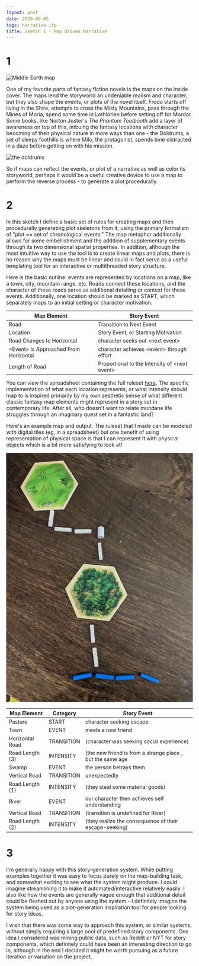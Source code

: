 ```yaml
---
layout: post
date: 2020-09-05
tags: narrative itp
title: Sketch 1 - Map Driven Narrative
---
```


# 1

![Middle Earth map](http://www.charlesapple.com/uploads/2012/12/121209HobbitMap.jpg)

One of my favorite parts of fantasy fiction novels is the maps on the inside cover.
The maps lend the storyworld an undeniable realism and character, but they also shape the events, or plots of the novel itself. Frodo starts off living in the Shire, attempts to cross the Misty Mountains, pass through
the Mines of Moria, spend some time in Lothlórien before setting off for Mordor. Some books, like
Norton Juster's _The Phantom Toolbooth_ add a layer of awareness on top of this, imbuing the fantasy
locations with character becoming of their physical nature in more ways than one - the Doldrums, a set of sleepy
foothills is where Milo, the protagonist, spends time distracted in a daze before getting on with his mission.

![the doldrums](https://static.wixstatic.com/media/9129a8_4bd25cb9774b40ce917c1d2b8773ae46~mv2.jpg/v1/fill/w_600,h_800,al_c,q_90/9129a8_4bd25cb9774b40ce917c1d2b8773ae46~mv2.webp)

So if maps can reflect the events, or plot of a narrative as well as color its storyworld, perhaps it
would be a useful creative device to use a map to perform the reverse process - to generate a plot procedurally.

# 2

In this sketch I define a basic set of rules for creating maps and then procedurally generating plot skeletons
from it, using the primary formalism of "plot == set of chronological events." The map metaphor additionally allows for some embellishment and the addition of supplementary events through its two dimensional spatial properties. In addition, although the most intuitive way to use the tool is to create linear maps and plots, there is no reason why the maps must be linear and could in fact serve as a useful templating tool for an interactive or multithreaded story structure.

Here is the basic outline: events are represented by locations on a map, like a town, city, mountain range, etc. Roads connect these locations, and the character of these roads serve as additional detailing or context
for these events. Additionally, one location should be marked as START, which separately maps to an initial setting or character motivation.

| Map Element                            | Story Event                                    |
| -------------------------------------- | ---------------------------------------------- |
| Road                                   | Transition to Next Event                       |
| Location                               | Story Event, or Starting Motivation            |
| Road Changes to Horizontal             | character seeks out \<next event>              |
| \<Event> is Approached From Horizontal | character achieves \<event> through effort     |
| Length of Road                         | Proportional to the Intensity of \<next event> |

You can view the spreadsheet containing the full ruleset [here](https://docs.google.com/spreadsheets/d/11kW9Os4TRw9FvzPzd6i8pAiTjUj8cmV5yqKKpmcadgo). The specific implementation of what each location represents, or what intensity should map to is inspired primarily by my own aesthetic sense of what different classic fantasy map elements might represent in a story set in contemporary life. After all, who doesn't want to relate mundane life struggles through an imaginary quest set in a fantastic land?

Here's an example map and output. The ruleset that I made can be modeled with digital tiles (eg, in a spreadsheet) but one benefit of using representation of physical space is that I can represent it with physical objects which is a bit more satisfying to look at!

![picture](/images/catncatan.jpg)

| Map Element     | Category   | Story Event                                                |
| --------------- | ---------- | ---------------------------------------------------------- |
| Pasture         | START      | character seeking escape                                   |
| Town            | EVENT      | meets a new friend                                         |
| Horizontal Road | TRANSITION | (character was seeking social experience)                  |
| Road Length (3) | INTENSITY  | (the new friend is from a strange place , but the same age |
| Swamp           | EVENT      | the person betrays them                                    |
| Vertical Road   | TRANSITION | unexpectedly                                               |
| Road Length (1) | INTENSITY  | (they steal some material goods)                           |
| River           | EVENT      | our character then achieves self understanding             |
| Vertical Road   | TRANSITION | (transition is undefined for River)                        |
| Road Length (2) | INTENSITY  | (they realize the consequence of their escape-seeking)     |

# 3

I'm generally happy with this story-generation system. While putting examples together it was easy to focus purely on the map-building task, and somewhat exciting to see what the system might produce. I could imagine streamlining it to make it automated/interactive relatively easily. I also like how the events are generally vague enough that additional detail could be fleshed out by anyone using the system - I definitely imagine the system being used as a plot-generation inspiration tool for people looking for story ideas.

I wish that there was some way to approach this system, or similar systems, without simply requiring a large pool of predefined story components. One idea I considered was mining public data, such as Reddit or NYT for story components, which definitely could have been an interesting direction to go in, although in the end I decided it might be worth pursuing as a future iteration or variation on the project.
